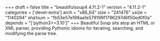 +++
draft = false
title = "beautifulsoup4 4.11.2-1"
version = "4.11.2-1"
categories = ['devel-extra']
arch = "x86_64"
size = "241476"
usize = "1140294"
sha1sum = "fb53e57e198aa1e579199f1796297d6f50ed0f0a"
depends = "['python3>=3.10']"
+++
Beautiful Soup sits atop an HTML or XML parser, providing Pythonic idioms for iterating, searching, and modifying the parse tree.